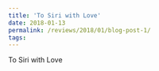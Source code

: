 ```yaml
---
title: 'To Siri with Love'
date: 2018-01-13
permalink: /reviews/2018/01/blog-post-1/
tags:
---
```


To Siri with Love



